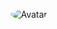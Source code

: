 <p align="center">
<img src="https://cdn.discordapp.com/icons/742169629698424924/a_b0fbcaf967c85ce0ffc7daf0cebcc35e.gif?size=128" alt="Avatar" style="border-radius: 75%;">
</p>


